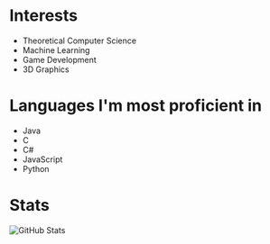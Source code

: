 

<!---
ThobiasKH/ThobiasKH is a ✨ special ✨ repository because its `README.md` (this file) appears on your GitHub profile.
You can click the Preview link to take a look at your changes.
--->

# Interests
- Theoretical Computer Science
- Machine Learning
- Game Development
- 3D Graphics

# Languages I'm most proficient in
- Java
- C
- C#
- JavaScript
- Python

# Stats
![GitHub Stats](https://github-readme-stats.vercel.app/api?username=ThobiasKH&show_icons=true&theme=radical)
